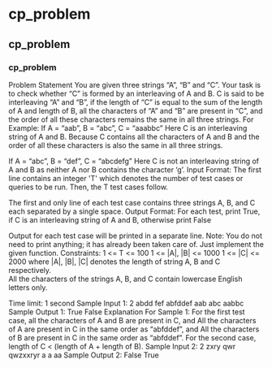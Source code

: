 # cp_problem
## cp_problem
### cp_problem


Problem Statement
You are given three strings “A”, “B” and “C”. Your task is to check whether “C” is formed by an interleaving of A and B. C is said to be interleaving “A” and “B”, if the length of “C” is equal to the sum of the length of A and length of B, all the characters of “A” and “B” are present in “C”, and the order of all these characters remains the same in all three strings.
For Example:
If A = “aab”, B = “abc”, C = “aaabbc”
Here C is an interleaving string of A and B. Because C contains all the characters of A and B and the order of all these characters is also the same in all three strings.

If A = “abc”, B = “def”, C = “abcdefg”
Here C is not an interleaving string of A and B as neither A nor B contains the character ‘g’.
Input Format:
The first line contains an integer 'T' which denotes the number of test cases or queries to be run. Then, the T test cases follow.

The first and only line of each test case contains three strings A, B, and C each separated by a single space.
Output Format:
For each test, print True, if C is an interleaving string of A and B, otherwise print False 

Output for each test case will be printed in a separate line.
Note:
You do not need to print anything; it has already been taken care of. Just implement the given function.
Constraints:
1 <= T <= 100
1 <= |A|, |B| <= 1000
1 <= |C| <= 2000
where |A|, |B|, |C| denotes the length of string A, B and C respectively.   
All the characters of the strings A, B, and C contain lowercase English letters only.

Time limit: 1 second
Sample Input 1:
2
abdd fef abfddef
aab abc aabbc
Sample Output 1:
True
False
Explanation For Sample 1:
For the first test case, all the characters of A and B are present in C, and All the characters of A are present in C in the same order as “abfddef”, and All the characters of B are present in C in the same order as “abfddef”.
For the second case, length of C < (length of A + length of B).
Sample Input 2:
2
zxry qwr qwzxxryr
a a aa
Sample Output 2:
False
True
